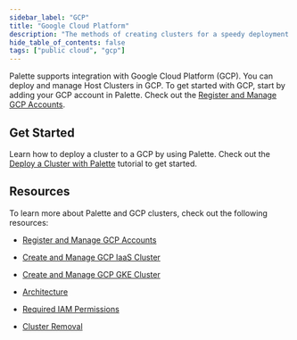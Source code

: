 ```yaml
---
sidebar_label: "GCP"
title: "Google Cloud Platform"
description: "The methods of creating clusters for a speedy deployment on any CSP"
hide_table_of_contents: false
tags: ["public cloud", "gcp"]
---
```


Palette supports integration with Google Cloud Platform (GCP). You can deploy and manage Host Clusters in GCP. To get started with GCP, start by adding your GCP account in Palette. Check out the [Register and Manage GCP Accounts](add-gcp-accounts.md).


## Get Started

Learn how to deploy a cluster to a GCP by using Palette. Check out the [Deploy a Cluster with Palette](../deploy-k8s-cluster.md) tutorial to get started.

## Resources

To learn more about Palette and GCP clusters, check out the following resources:

- [Register and Manage GCP Accounts](add-gcp-accounts.md)


- [Create and Manage GCP IaaS Cluster](add-gcp-accounts.md)


- [Create and Manage GCP GKE Cluster](create-gcp-gke-cluster.md)


- [Architecture](architecture.md)


- [Required IAM Permissions](required-permissions.md)


- [Cluster Removal](../../cluster-management/remove-clusters.md)